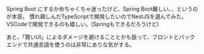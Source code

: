 Spring Boot にするかめちゃくちゃ迷ったけど、Spring Boot難しい、、というのが本音。
慣れ親しんだTypeScriptで開発したいのでNestJSを選んでみた。
VSCodeで開発できるのも嬉しい。(Springもできるだろうけど)

あと、「賢いUI」によるダメージを避けることとかも狙って、フロントとバックエンドで共通言語を使うのは非常にありな気がする。


